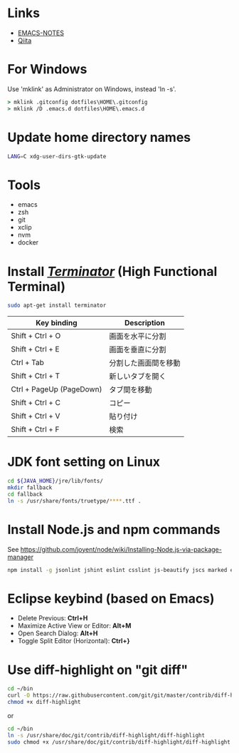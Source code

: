 # Links

- [EMACS-NOTES](EMACS-NOTES.md)
- [Qiita](//qiita.com/ybiquitous)

# For Windows

Use 'mklink' as Administrator on Windows, instead 'ln -s'.

```bat
> mklink .gitconfig dotfiles\HOME\.gitconfig
> mklink /D .emacs.d dotfiles\HOME\.emacs.d
```

# Update home directory names

```sh
LANG=C xdg-user-dirs-gtk-update
```

# Tools

- emacs
- zsh
- git
- xclip
- nvm
- docker

# Install _[Terminator](http://gnometerminator.blogspot.jp/)_ (High Functional Terminal)

```sh
sudo apt-get install terminator
```

| Key binding              | Description          |
| ------------------------ | -------------------- |
| Shift + Ctrl + O         | 画面を水平に分割     |
| Shift + Ctrl + E         | 画面を垂直に分割     |
| Ctrl + Tab               | 分割した画面間を移動 |
| Shift + Ctrl + T         | 新しいタブを開く     |
| Ctrl + PageUp (PageDown) | タブ間を移動         |
| Shift + Ctrl + C         | コピー               |
| Shift + Ctrl + V         | 貼り付け             |
| Shift + Ctrl + F         | 検索                 |

# JDK font setting on Linux

```sh
cd ${JAVA_HOME}/jre/lib/fonts/
mkdir fallback
cd fallback
ln -s /usr/share/fonts/truetype/****.ttf .
```

# Install Node.js and npm commands

See https://github.com/joyent/node/wiki/Installing-Node.js-via-package-manager

```sh
npm install -g jsonlint jshint eslint csslint js-beautify jscs marked editorconfig tern node-sass sass-lint
```

# Eclipse keybind (based on Emacs)

- Delete Previous: __Ctrl+H__
- Maximize Active View or Editor: __Alt+M__
- Open Search Dialog: __Alt+H__
- Toggle Split Editor (Horizontal): __Ctrl+}__

# Use diff-highlight on "git diff"

```sh
cd ~/bin
curl -O https://raw.githubusercontent.com/git/git/master/contrib/diff-highlight/diff-highlight
chmod +x diff-highlight
```

or

```sh
cd ~/bin
ln -s /usr/share/doc/git/contrib/diff-highlight/diff-highlight
sudo chmod +x /usr/share/doc/git/contrib/diff-highlight/diff-highlight
```
